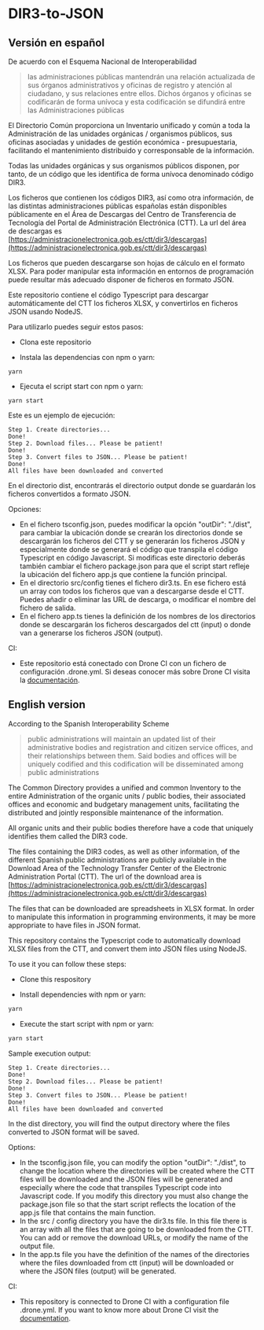 # DIR3-to-JSON

## Versión en español

De acuerdo con el Esquema Nacional de Interoperabilidad

> las administraciones públicas mantendrán una relación actualizada de sus órganos administrativos y oficinas de registro y atención al ciudadano, y sus relaciones entre ellos. Dichos órganos y oficinas se codificarán de forma unívoca y esta codificación se difundirá entre las Administraciones públicas

El Directorio Común proporciona un Inventario unificado y común a toda la Administración de las unidades orgánicas / organismos públicos, sus oficinas asociadas y unidades de gestión económica - presupuestaria, facilitando el mantenimiento distribuido y corresponsable de la información.

Todas las unidades orgánicas y sus organismos públicos disponen, por tanto, de un código que les identifica de forma unívoca denominado código DIR3.

Los ficheros que contienen los códigos DIR3, así como otra información, de las distintas administraciones públicas españolas están disponibles públicamente en el Área de Descargas del Centro de Transferencia de Tecnología del Portal de Administración Electrónica (CTT). La url del área de descargas es [https://administracionelectronica.gob.es/ctt/dir3/descargas](https://administracionelectronica.gob.es/ctt/dir3/descargas)

Los ficheros que pueden descargarse son hojas de cálculo en el formato XLSX. Para poder manipular esta información en entornos de programación puede resultar más adecuado disponer de ficheros en formato JSON.

Este repositorio contiene el código Typescript para descargar automáticamente del CTT los ficheros XLSX, y convertirlos en ficheros JSON usando NodeJS.

Para utilizarlo puedes seguir estos pasos:

- Clona este repositorio

- Instala las dependencias con npm o yarn:

```(bash)
yarn
```

- Ejecuta el script start con npm o yarn:

```(bash)
yarn start

```

Este es un ejemplo de ejecución:

```(bash)
Step 1. Create directories...
Done!
Step 2. Download files... Please be patient!
Done!
Step 3. Convert files to JSON... Please be patient!
Done!
All files have been downloaded and converted
```

En el directorio dist, encontrarás el directorio output donde se guardarán los ficheros convertidos a formato JSON.

Opciones:

- En el fichero tsconfig.json, puedes modificar la opción "outDir": "./dist", para cambiar la ubicación donde se crearán los directorios donde se descargarán los ficheros del CTT y se generarán los ficheros JSON y especialmente donde se generará el código que transpila el código Typescript en código Javascript. Si modificas este directorio deberás también cambiar el fichero package.json para que el script start refleje la ubicación del fichero app.js que contiene la función principal.
- En el directorio src/config tienes el fichero dir3.ts. En ese fichero está un array con todos los ficheros que van a descargarse desde el CTT. Puedes añadir o eliminar las URL de descarga, o modificar el nombre del fichero de salida.
- En el fichero app.ts tienes la definición de los nombres de los directorios donde se descargarán los ficheros descargados del ctt (input) o donde van a generarse los ficheros JSON (output).

CI:

- Este repositorio está conectado con Drone CI con un fichero de configuración .drone.yml. Si deseas conocer más sobre Drone CI visita la [documentación](https://docs.drone.io/).

## English version

According to the Spanish Interoperability Scheme

> public administrations will maintain an updated list of their administrative bodies and registration and citizen service offices, and their relationships between them. Said bodies and offices will be uniquely codified and this codification will be disseminated among public administrations

The Common Directory provides a unified and common Inventory to the entire Administration of the organic units / public bodies, their associated offices and economic and budgetary management units, facilitating the distributed and jointly responsible maintenance of the information.

All organic units and their public bodies therefore have a code that uniquely identifies them called the DIR3 code.

The files containing the DIR3 codes, as well as other information, of the different Spanish public administrations are publicly available in the Download Area of ​​the Technology Transfer Center of the Electronic Administration Portal (CTT). The url of the download area is [https://administracionelectronica.gob.es/ctt/dir3/descargas](https://administracionelectronica.gob.es/ctt/dir3/descargas)

The files that can be downloaded are spreadsheets in XLSX format. In order to manipulate this information in programming environments, it may be more appropriate to have files in JSON format.

This repository contains the Typescript code to automatically download XLSX files from the CTT, and convert them into JSON files using NodeJS.

To use it you can follow these steps:

- Clone this respository

- Install dependencies with npm or yarn:

```bash
yarn
```

- Execute the start script with npm or yarn:

```bash
yarn start

```

Sample execution output:

```(bash)
Step 1. Create directories...
Done!
Step 2. Download files... Please be patient!
Done!
Step 3. Convert files to JSON... Please be patient!
Done!
All files have been downloaded and converted
```

In the dist directory, you will find the output directory where the files converted to JSON format will be saved.

Options:

- In the tsconfig.json file, you can modify the option "outDir": "./dist", to change the location where the directories will be created where the CTT files will be downloaded and the JSON files will be generated and especially where the code that transpiles Typescript code into Javascript code. If you modify this directory you must also change the package.json file so that the start script reflects the location of the app.js file that contains the main function.
- In the src / config directory you have the dir3.ts file. In this file there is an array with all the files that are going to be downloaded from the CTT. You can add or remove the download URLs, or modify the name of the output file.
- In the app.ts file you have the definition of the names of the directories where the files downloaded from ctt (input) will be downloaded or where the JSON files (output) will be generated.

CI:

- This repository is connected to Drone CI with a configuration file .drone.yml. If you want to know more about Drone CI visit the [documentation](https://docs.drone.io/).
